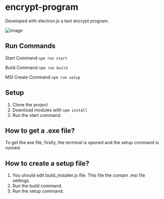 # encrypt-program

Developed with electron.js a text encrypt program.

![image](https://user-images.githubusercontent.com/64329332/158849053-bf9e6620-b87f-454e-b7cb-04a321e75ca0.png)

## Run Commands

Start Command
`npm run start`

Build Command
`npm run build`

MSI Create Command
`npm run setup`

## Setup

1) Clone the project
2) Download modules with `npm install`
3) Run the start command.

## How to get a .exe file?
To get the exe file, firstly, the terminal is opened and the setup command is runned.

## How to create a setup file?
1) You should edit build_installer.js file. This file the contain .msi file settings.
2) Run the build command.
3) Run the setup command.

